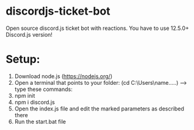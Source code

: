 # discordjs-ticket-bot
Open source discord.js ticket bot with reactions.
You have to use 12.5.0+ Discord.js version!
# Setup:
1. Download node.js (https://nodejs.org/)
2. Open a terminal that points to your folder: (cd C:\Users\name.....) --> type these commands:
3. npm init
4. npm i discord.js
5. Open the index.js file and edit the marked parameters as described there
6. Run the start.bat file
